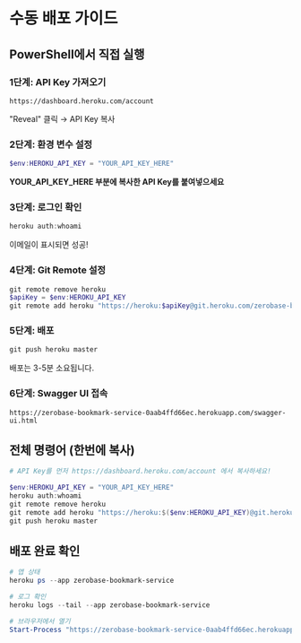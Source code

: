 # 수동 배포 가이드

## PowerShell에서 직접 실행

### 1단계: API Key 가져오기

```
https://dashboard.heroku.com/account
```

"Reveal" 클릭 → API Key 복사

### 2단계: 환경 변수 설정

```powershell
$env:HEROKU_API_KEY = "YOUR_API_KEY_HERE"
```

**YOUR_API_KEY_HERE 부분에 복사한 API Key를 붙여넣으세요**

### 3단계: 로그인 확인

```powershell
heroku auth:whoami
```

이메일이 표시되면 성공!

### 4단계: Git Remote 설정

```powershell
git remote remove heroku
$apiKey = $env:HEROKU_API_KEY
git remote add heroku "https://heroku:$apiKey@git.heroku.com/zerobase-bookmark-service.git"
```

### 5단계: 배포

```powershell
git push heroku master
```

배포는 3-5분 소요됩니다.

### 6단계: Swagger UI 접속

```
https://zerobase-bookmark-service-0aab4ffd66ec.herokuapp.com/swagger-ui.html
```

## 전체 명령어 (한번에 복사)

```powershell
# API Key를 먼저 https://dashboard.heroku.com/account 에서 복사하세요!

$env:HEROKU_API_KEY = "YOUR_API_KEY_HERE"
heroku auth:whoami
git remote remove heroku
git remote add heroku "https://heroku:$($env:HEROKU_API_KEY)@git.heroku.com/zerobase-bookmark-service.git"
git push heroku master
```

## 배포 완료 확인

```powershell
# 앱 상태
heroku ps --app zerobase-bookmark-service

# 로그 확인
heroku logs --tail --app zerobase-bookmark-service

# 브라우저에서 열기
Start-Process "https://zerobase-bookmark-service-0aab4ffd66ec.herokuapp.com/swagger-ui.html"
```
